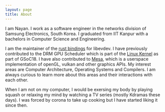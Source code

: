 ```yaml
---
layout: page
title: About
---
```


I am Nayan. I work as a software engineer in the networks division of Samsung Electronics, South Korea. I graduated from IIT Kanpur
with a bachelors in Computer Science and Engineering.

I am the maintainer of the [rust bindings](https://crates.io/crates/evdev-rs) for libevdev. I have previously contributed to the DRM GPU Scheduler which is part of the
[Linux Kernel](https://git.kernel.org/pub/scm/linux/kernel/git/torvalds/linux.git/log/?qt=author&q=nayan) as part of GSoC18. I have
also contributed to [Mesa](https://cgit.freedesktop.org/mesa/mesa/log/?qt=author&q=Nayan+Deshmukh), which is a userspace implementation
of openGL, vulkan and other graphics APIs. My interest areas are Computer Architecture, Operating Systems and Compilers. I am always
curious to learn more about this areas and their interactions with each other.

When I am not on my computer, I would be exersing my body by playing squash or relaxing my mind by watching a TV series (mostly
Kdramas these days). I was forced by corona to take up cooking but I have started liking it since then.